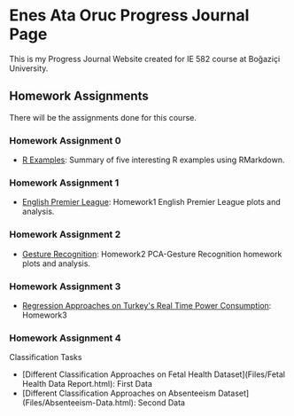 ﻿# Enes Ata Oruc Progress Journal Page

This is my Progress Journal Website created for IE 582 course at Boğaziçi University.

## Homework Assignments

There will be the assignments done for this course.

### Homework Assignment 0
- [R Examples](Files/example_homework_0.html): Summary of five interesting R examples using RMarkdown.

### Homework Assignment 1
- [English Premier League](Files/HW1_IE582.html): Homework1 English Premier League plots and analysis.

### Homework Assignment 2
- [Gesture Recognition](Files/Homework2.html): Homework2 PCA-Gesture Recognition homework plots and analysis.

### Homework Assignment 3
- [Regression Approaches on Turkey's Real Time Power Consumption](Files/IE582_HW3.html): Homework3

### Homework Assignment 4
Classification Tasks
- [Different Classification Approaches on Fetal Health Dataset](Files/Fetal Health Data Report.html): First Data
- [Different Classification Approaches on Absenteeism Dataset] (Files/Absenteeism-Data.html): Second Data


